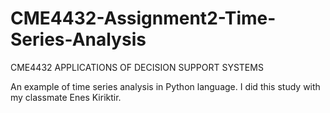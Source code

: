 # CME4432-Assignment2-Time-Series-Analysis
CME4432 APPLICATIONS OF DECISION SUPPORT SYSTEMS

An example of time series analysis in Python language.
I did this study with my classmate Enes Kiriktir.
